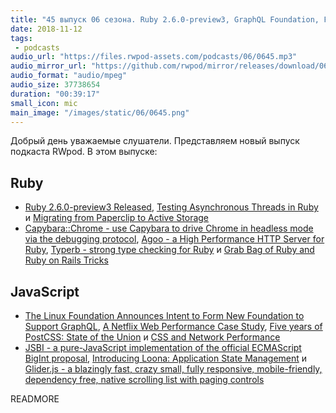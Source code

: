 ```yaml
---
title: "45 выпуск 06 сезона. Ruby 2.6.0-preview3, GraphQL Foundation, Five years of PostCSS, Capybara::Chrome, Agoo, Typerb, JSBI и прочее"
date: 2018-11-12
tags:
 - podcasts
audio_url: "https://files.rwpod-assets.com/podcasts/06/0645.mp3"
audio_mirror_url: "https://github.com/rwpod/mirror/releases/download/06.45/0645.mp3"
audio_format: "audio/mpeg"
audio_size: 37738654
duration: "00:39:17"
small_icon: mic
main_image: "/images/static/06/0645.png"
---
```


Добрый день уважаемые слушатели. Представляем новый выпуск подкаста RWpod. В этом выпуске:

## Ruby

 - [Ruby 2.6.0-preview3 Released](https://www.ruby-lang.org/en/news/2018/11/06/ruby-2-6-0-preview3-released/), [Testing Asynchronous Threads in Ruby](https://blog.appsignal.com/2018/11/06/testing-asyncronous-threads-in-ruby.html) и [Migrating from Paperclip to Active Storage](https://blog.codeminer42.com/migrating-from-paperclip-to-activestorage-b37ef187fb17)
 - [Capybara::Chrome - use Capybara to drive Chrome in headless mode via the debugging protocol](https://github.com/carezone/capybara-chrome), [Agoo - a High Performance HTTP Server for Ruby](https://github.com/ohler55/agoo), [Typerb - strong type checking for Ruby](https://github.com/olegantonyan/typerb) и [Grab Bag of Ruby and Ruby on Rails Tricks](https://www.driftingruby.com/episodes/grab-bag-of-ruby-and-ruby-on-rails-tricks)

## JavaScript

 - [The Linux Foundation Announces Intent to Form New Foundation to Support GraphQL](https://www.linuxfoundation.org/press-release/2018/11/intent_to_form_graphql/), [A Netflix Web Performance Case Study](https://medium.com/dev-channel/a-netflix-web-performance-case-study-c0bcde26a9d9), [Five years of PostCSS: State of the Union](https://evilmartians.com/chronicles/five-years-of-postcss-state-of-the-union) и [CSS and Network Performance](https://csswizardry.com/2018/11/css-and-network-performance/)
 - [JSBI - a pure-JavaScript implementation of the official ECMAScript BigInt proposal](https://github.com/GoogleChromeLabs/jsbi), [Introducing Loona: Application State Management](https://medium.com/the-guild/loona-state-management-graphql-77baf6734f1) и [Glider.js - a blazingly fast, crazy small, fully responsive, mobile-friendly, dependency free, native scrolling list with paging controls](https://nickpiscitelli.github.io/Glider.js/)

READMORE
